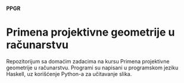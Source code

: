 #### PPGR
# Primena projektivne geometrije u računarstvu

Repozitorijum sa domaćim zadacima na kursu Primena projektivne geometrije u računarstvu.
Programi su napisani u programskom jeziku Haskell, uz korišćenje Python-a za učitavanje slika.
